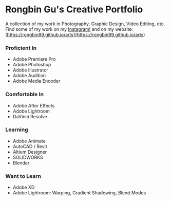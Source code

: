 # Rongbin Gu's Creative Portfolio
A collection of my work in Photography, Graphic Design, Video Editing, etc.
Find some of my work on my [Instagram!](https://www.instagram.com/rongbin99/) and on my website: [https://rongbin99.github.io/arts]{https://rongbin99.github.io/arts)

### Proficient In

- Adobe Premiere Pro
- Adobe Photoshop
- Adobe Illustrator
- Adobe Audition
- Adobe Media Encoder

### Comfortable In

- Adobe After Effects
- Adobe Lightroom
- DaVinci Resolve

### Learning

- Adobe Animate
- AutoCAD / Revit
- Altium Designer
- SOLIDWORKS
- Blender

### Want to Learn

- Adobe XD
- Adobe Lightroom: Warping, Gradient Shadowing, Blend Modes
